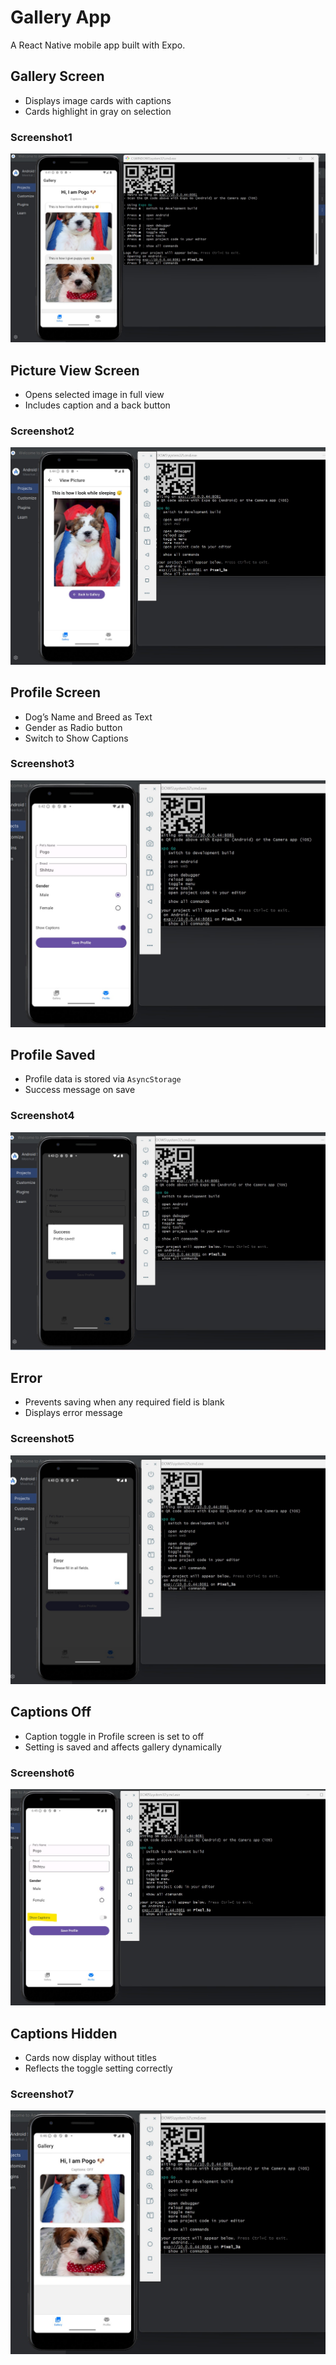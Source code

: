 # Gallery App

A React Native mobile app built with Expo.

## Gallery Screen
- Displays image cards with captions  
- Cards highlight in gray on selection
### Screenshot1 
![Gallery Screen](./screenshot1.jpg)

## Picture View Screen
- Opens selected image in full view  
- Includes caption and a back button
### Screenshot2 
![Picture View](./screenshot2.jpg)

## Profile Screen
- Dog’s Name and Breed as Text
- Gender as Radio button
- Switch to Show Captions
### Screenshot3
![Profile Screen](./screenshot3.jpg)

## Profile Saved
- Profile data is stored via `AsyncStorage`  
- Success message on save
### Screenshot4 
![Profile Saved](./screenshot4.jpg)

## Error
- Prevents saving when any required field is blank  
- Displays error message
### Screenshot5
![Error](./screenshot5.jpg)

## Captions Off
- Caption toggle in Profile screen is set to off 
- Setting is saved and affects gallery dynamically
### Screenshot6 
![Caption OFF](./screenshot6.jpg)

## Captions Hidden
- Cards now display without titles  
- Reflects the toggle setting correctly
### Screenshot7 
![Captions Hidden](./screenshot7.jpg)
